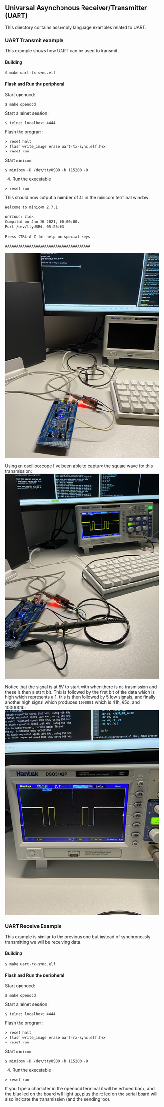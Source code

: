 ## Universal Asynchonous Receiver/Transmitter (UART)
This directory contains assembly language examples related to UART.

### UART Transmit example
This example shows how UART can be used to transmit.

#### Building
```console
$ make uart-tx-sync.elf
```

#### Flash and Run the peripheral
Start openocd:
```console
$ make openocd
```

Start a telnet session:
```console
$ telnet localhost 4444
```

Flash the program:
```console
> reset halt 
> flash write_image erase uart-tx-sync.elf.hex
> reset run
```

Start `minicom`:
```console
$ minicom -D /dev/ttyUSB0 -b 115200 -8 
```
4) Run the executable
```console
> reset run
```

This should now output a number of `A`s in the minicom terminal window:
```console
Welcome to minicom 2.7.1

OPTIONS: I18n
Compiled on Jan 26 2021, 00:00:00.
Port /dev/ttyUSB0, 05:25:03

Press CTRL-A Z for help on special keys

AAAAAAAAAAAAAAAAAAAAAAAAAAAAAAAAAAAAAAA
```

![UART Transmit example image](./img/uart-example.jpg "Example of running UART Transmit example")

Using an oscillooscope I've been able to capture the square wave for this
transmission:
![UART Transmit oscilloscope image](./img/uart-tx-osc.jpg "UART TX oscilloscope image")

Notice that the signal is at 5V to start with when there is no trasmission and
these is then a start bit. This is followed by the first bit of the data which
is high which represents a 1, this is then followed by 5 low signals, and
finally another high signal which produces `1000001` which is 41h, 65d, and
1000001b:
![UART Transmit oscilloscope image 2](./img/uart-tx-osc2.jpg "UART TX oscilloscope image 2")


### UART Receive Example
This example is similar to the previous one but instead of synchronously
transmitting we will be receiving data. 

#### Building
```console
$ make uart-rx-sync.elf
```

#### Flash and Run the peripheral
Start openocd:
```console
$ make openocd
```

Start a telnet session:
```console
$ telnet localhost 4444
```

Flash the program:
```console
> reset halt 
> flash write_image erase uart-rx-sync.elf.hex
> reset run
```

Start `minicom`:
```console
$ minicom -D /dev/ttyUSB0 -b 115200 -8 
```
4) Run the executable
```console
> reset run
```
If you type a character in the openocd terminal it will be echoed back, and the
blue led on the board will light up, plus the rx led on the serial board will
also indicate the transmission (and the sending too).
